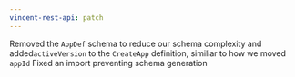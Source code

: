```yaml
---
vincent-rest-api: patch
---
```


Removed the `AppDef` schema to reduce our schema complexity and added`activeVersion` to the `CreateApp` definition, similiar to how we moved `appId`
Fixed an import preventing schema generation
